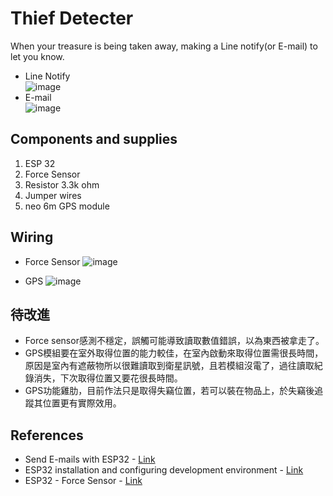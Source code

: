 # Thief Detecter
 When your treasure is being taken away, making a Line notify(or E-mail) to let you know.
  * Line Notify<br>
![image](https://github.com/MarseusFu/Embedded-System/blob/master/line%20notify.jpg)
  * E-mail<br>
![image](https://github.com/MarseusFu/Embedded-System/blob/master/Email.jpg)
## Components and supplies
 1. ESP 32
 2. Force Sensor
 3. Resistor 3.3k ohm
 4. Jumper wires
 5. neo 6m GPS module

## Wiring
 * Force Sensor
![image](https://github.com/MarseusFu/Embedded-System/blob/master/Wiring/ForceSensor.jpg)

 * GPS
![image](https://github.com/MarseusFu/Embedded-System/blob/master/Wiring/GPS.jpg)

## 待改進
 * Force sensor感測不穩定，誤觸可能導致讀取數值錯誤，以為東西被拿走了。
 * GPS模組要在室外取得位置的能力較佳，在室內啟動來取得位置需很長時間，原因是室內有遮蔽物所以很難讀取到衛星訊號，且若模組沒電了，過往讀取紀錄消失，下次取得位置又要花很長時間。
 * GPS功能雞肋，目前作法只是取得失竊位置，若可以裝在物品上，於失竊後追蹤其位置更有實際效用。

## References
 * Send E-mails with ESP32 - [Link](https://www.mischianti.org/2020/06/16/send-email-with-attachments-emailsender-v2-x-library-esp32-and-esp8266-part-2/#ESP32)<br>
 * ESP32 installation and configuring development environment - [Link](https://www.mischianti.org/2020/06/16/send-email-with-attachments-emailsender-v2-x-library-esp32-and-esp8266-part-2/#ESP32)<br>
 * ESP32 - Force Sensor  - [Link](https://esp32io.com/tutorials/esp32-force-sensor)<br>